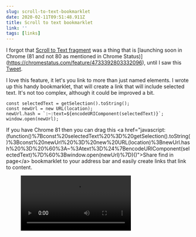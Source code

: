 ```yaml
---
slug: scroll-to-text-bookmarklet
date: 2020-02-11T09:51:48.911Z
title: Scroll to text bookmarklet
link: ''
tags: [links]
---
```


I forgot that [Scroll to Text fragment](https://wicg.github.io/ScrollToTextFragment/) was a thing that is [launching soon in Chrome (81 and not 80 as mentioned in Chrome Status)](<a href="https://chromestatus.com/feature/4733392803332096">https://chromestatus.com/feature/4733392803332096</a>), until I saw this [Tweet](https://twitter.com/stefanjudis/status/1225133056736088065?s=20).

I love this feature, it let's you link to more than just named elements. I wrote up this handy bookmarklet, that will create a link that will include selected text. It's not too complex, although it could be improved a bit.

```
const selectedText = getSelection().toString();
const newUrl = new URL(location);
newUrl.hash = `:~:text=${encodeURIComponent(selectedText)}`;
window.open(newUrl);
```

If you have Chrome 81 then you can drag this &lt;a href="javascript:(function()%7Bconst%20selectedText%20%3D%20getSelection().toString()%3Bconst%20newUrl%20%3D%20new%20URL(location)%3BnewUrl.hash%20%3D%20%60%3A~%3Atext%3D%24%7BencodeURIComponent(selectedText)%7D%60%3Bwindow.open(newUrl)%7D)()"&gt;Share find in page&lt;/a&gt; bookmarklet to your address bar and easily create links that link to content.

<figure><video src="/videos/2020-02-11-scroll-to-text-bookmarklet-0.mp4" alt="findbookmarklet1.mp4" controls></video></figure>

